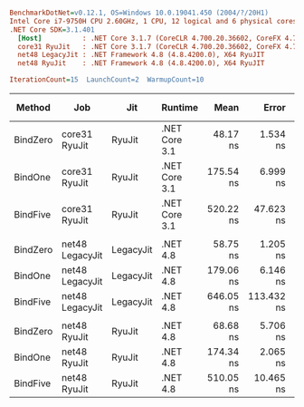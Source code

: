 ``` ini

BenchmarkDotNet=v0.12.1, OS=Windows 10.0.19041.450 (2004/?/20H1)
Intel Core i7-9750H CPU 2.60GHz, 1 CPU, 12 logical and 6 physical cores
.NET Core SDK=3.1.401
  [Host]          : .NET Core 3.1.7 (CoreCLR 4.700.20.36602, CoreFX 4.700.20.37001), X64 RyuJIT
  core31 RyuJit   : .NET Core 3.1.7 (CoreCLR 4.700.20.36602, CoreFX 4.700.20.37001), X64 RyuJIT
  net48 LegacyJit : .NET Framework 4.8 (4.8.4200.0), X64 RyuJIT
  net48 RyuJit    : .NET Framework 4.8 (4.8.4200.0), X64 RyuJIT

IterationCount=15  LaunchCount=2  WarmupCount=10  

```
|   Method |             Job |       Jit |       Runtime |      Mean |      Error |     StdDev | Ratio | RatioSD |  Gen 0 | Gen 1 | Gen 2 | Allocated |
|--------- |---------------- |---------- |-------------- |----------:|-----------:|-----------:|------:|--------:|-------:|------:|------:|----------:|
| BindZero |   core31 RyuJit |    RyuJit | .NET Core 3.1 |  48.17 ns |   1.534 ns |   2.201 ns |  1.00 |    0.00 |      - |     - |     - |         - |
|  BindOne |   core31 RyuJit |    RyuJit | .NET Core 3.1 | 175.54 ns |   6.999 ns |  10.475 ns |  3.67 |    0.30 | 0.0229 |     - |     - |     144 B |
| BindFive |   core31 RyuJit |    RyuJit | .NET Core 3.1 | 520.22 ns |  47.623 ns |  66.761 ns | 10.82 |    1.51 | 0.0687 |     - |     - |     432 B |
|          |                 |           |               |           |            |            |       |         |        |       |       |           |
| BindZero | net48 LegacyJit | LegacyJit |      .NET 4.8 |  58.75 ns |   1.205 ns |   1.728 ns |  1.00 |    0.00 |      - |     - |     - |         - |
|  BindOne | net48 LegacyJit | LegacyJit |      .NET 4.8 | 179.06 ns |   6.146 ns |   8.814 ns |  3.05 |    0.16 | 0.0253 |     - |     - |     160 B |
| BindFive | net48 LegacyJit | LegacyJit |      .NET 4.8 | 646.05 ns | 113.432 ns | 162.680 ns | 11.00 |    2.74 | 0.0706 |     - |     - |     449 B |
|          |                 |           |               |           |            |            |       |         |        |       |       |           |
| BindZero |    net48 RyuJit |    RyuJit |      .NET 4.8 |  68.68 ns |   5.706 ns |   8.183 ns |  1.00 |    0.00 |      - |     - |     - |         - |
|  BindOne |    net48 RyuJit |    RyuJit |      .NET 4.8 | 174.34 ns |   2.065 ns |   2.895 ns |  2.57 |    0.30 | 0.0253 |     - |     - |     160 B |
| BindFive |    net48 RyuJit |    RyuJit |      .NET 4.8 | 510.05 ns |  10.465 ns |  14.325 ns |  7.58 |    0.74 | 0.0706 |     - |     - |     449 B |
